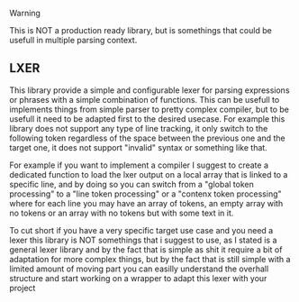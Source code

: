 
> [!WARNING]  
> This is NOT a production ready library, but is somethings that could be usefull in multiple parsing context. 


## LXER 

This library provide a simple and configurable lexer for parsing expressions or phrases with a simple combination of functions.
This can be usefull to implements things from simple parser to pretty complex compiler, but to be usefull it need to be adapted first to the desired 
usecase. For example this library does not support any type of line tracking, it only switch to the following token regardless of the space 
between the previous one and the target one, it does not support "invalid" syntax or something like that. 

For example if you want to implement a compiler I suggest to create a dedicated function to load the lxer output on a local 
array that is linked to a specific line, and by doing so you can switch from a "global token processing" to a "line token processing" or a 
"contenx token processing" where for each line you may have an array of tokens, an empty array with no tokens or an array with no tokens but with 
some text in it.


To cut short if you have a very specific target use case and you need a lexer this library is NOT somethings that i suggest to use, as I stated is a general lexer 
library and  by the fact that is simple as shit it require a bit of adaptation for more complex things, but by the fact that is still simple with a limited amount 
of moving part you can easilly understand the overhall structure and start working on a wrapper to adapt this lexer with your project

